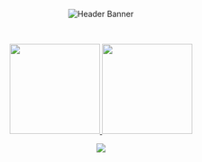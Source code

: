 <div align="center">

![Header Banner][img1]

<br>

<p>
  <a href="https://github.com/anuraghazra/github-readme-stats">
    <img height="160em" src="https://github-readme-stats2024.vercel.app/api?username=SadmanYasar&theme=github_dark&hide_border=true&include_all_commits=true&count_private=true" />
  </a>
  <a href="https://github.com/anuraghazra/github-readme-stats">
    <img height="160em" src="https://github-readme-stats2024.vercel.app/api/top-langs/?username=SadmanYasar&exclude_repo=Project-Mayhem,Discord-Bot-Python&langs_count=3&hide_title=true&hide=css&hide_border=true&theme=github_dark" />
  </a>
</p>

<a href="https://user-badge.committers.top/malaysia_private/SadmanYasar">
  <img src="https://user-badge.committers.top/malaysia_private/SadmanYasar.svg" />
</a>

</div>

[img1]: https://github.com/SadmanYasar/nutritionist-ai-app/assets/67522140/c67bd34c-082e-4343-a5e8-cb0bf7f37ee4
